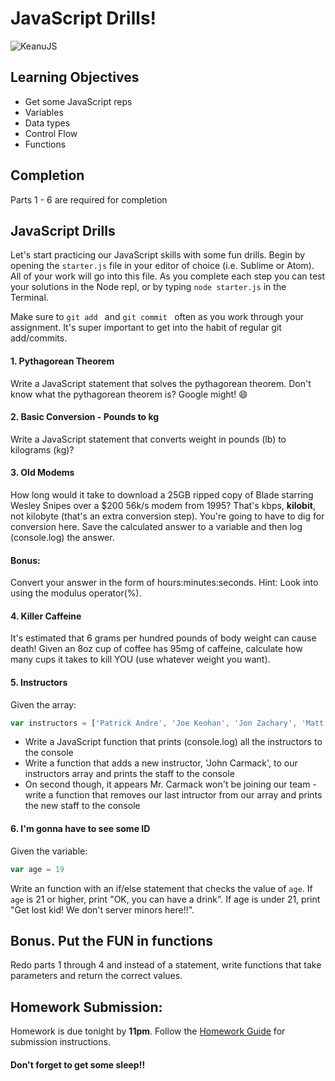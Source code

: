 # JavaScript Drills!

![KeanuJS](https://i.imgur.com/DMqRkti.jpg)

## Learning Objectives
- Get some JavaScript reps
- Variables
- Data types
- Control Flow
- Functions

## Completion
Parts 1 - 6 are required for completion

## JavaScript Drills
Let's start practicing our JavaScript skills with some fun drills. Begin by opening the `starter.js` file in your editor of choice (i.e. Sublime or Atom). All of your work will go into this file. As you complete each step you can test your solutions in the Node repl, or by typing `node starter.js` in the Terminal.

Make sure to `git add ` and `git commit ` often as you work through your assignment. It's super important to get into the habit of regular git add/commits.

#### 1. Pythagorean Theorem
Write a JavaScript statement that solves the pythagorean theorem.
Don't know what the pythagorean theorem is? Google might! :smile:

#### 2. Basic Conversion - Pounds to kg
Write a JavaScript statement that converts weight in pounds (lb) to kilograms (kg)?

#### 3. Old Modems
How long would it take to download a 25GB ripped copy of Blade starring Wesley Snipes over a $200 56k/s modem from 1995? That's kbps, **kilobit**, not kilobyte (that's an extra conversion step). You're going to have to dig for conversion here. Save the calculated answer to a variable and then log (console.log) the answer.

#### Bonus:
Convert your answer in the form of hours:minutes:seconds. Hint: Look into using the modulus operator(%).

#### 4. Killer Caffeine

It's estimated that 6 grams per hundred pounds of body weight can cause death! Given an 8oz cup of coffee has 95mg of caffeine, calculate how many cups it takes to kill YOU (use whatever weight you want).

#### 5. Instructors

Given the array:
```javascript
var instructors = ['Patrick Andre', 'Joe Keohan', 'Jon Zachary', 'Matt Kersner', 'dominic farquharson']
```

- Write a JavaScript function that prints (console.log) all the instructors to the console
- Write a function that adds a new instructor, 'John Carmack', to our instructors array and prints the staff to the console
- On second though, it appears Mr. Carmack won't be joining our team - write a function that removes our last intructor from our array and prints the new staff to the console

#### 6. I'm gonna have to see some ID

Given the variable:

```javascript
var age = 19
```

Write an function with an if/else statement that checks the value of `age`. If `age` is 21 or higher, print "OK, you can have a drink". If age is under 21, print "Get lost kid! We don't server minors here!!".

## Bonus. Put the **FUN** in functions

Redo parts 1 through 4 and instead of a statement, write functions that take parameters and return the correct values.

## Homework Submission:
Homework is due tonight by **11pm**. Follow the [Homework Guide](https://git.generalassemb.ly/nyc-wdi-hypatia/hypatia-students/blob/master/hw-workflow.md) for submission instructions.

#### Don't forget to get some sleep!!
